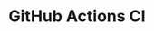 # GitHub Actions CI























































































































































































































































































































































































































































































































































































































































































































































































































































































































































































































































































































































































































































































































































































































































































































































































































































































































































































































































































































































































































































































































































































































































































































































































































































































































































































































































































































































































































































































































































































































































































































































































































































































































































































